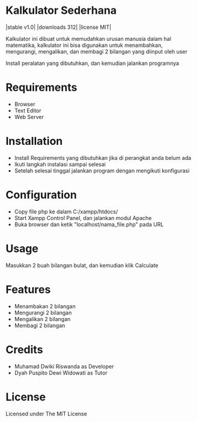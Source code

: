 Kalkulator Sederhana
====================
|stable v1.0| |downloads 312| |license MIT| 

Kalkulator ini dibuat untuk memudahkan urusan manusia dalam hal matematika, kalkulator ini bisa digunakan untuk menambahkan, mengurangi, mengalikan, dan membagi 2 bilangan yang diinput oleh user

Install peralatan yang dibutuhkan, dan kemudian jalankan programnya


Requirements
============

* Browser
* Text Editor
* Web Server


Installation
============

- Install Requirements yang dibutuhkan jika di perangkat anda belum ada
- Ikuti langkah instalasi sampai selesai
- Setelah selesai tinggal jalankan program dengan mengikuti konfigurasi


Configuration
=============

- Copy file php ke dalam C:/xampp/htdocs/
- Start Xampp Control Panel, dan jalankan modul Apache
- Buka browser dan ketik "localhost/nama_file.php" pada URL


Usage
=====

Masukkan 2 buah bilangan bulat, dan kemudian klik Calculate


Features
========

- Menambakan 2 bilangan
- Mengurangi 2 bilangan
- Mengalikan 2 bilangan
- Membagi 2 bilangan


Credits
=======

* Muhamad Dwiki Riswanda as Developer
* Dyah Puspito Dewi Widowati as Tutor


License
=======

Licensed under The MIT License